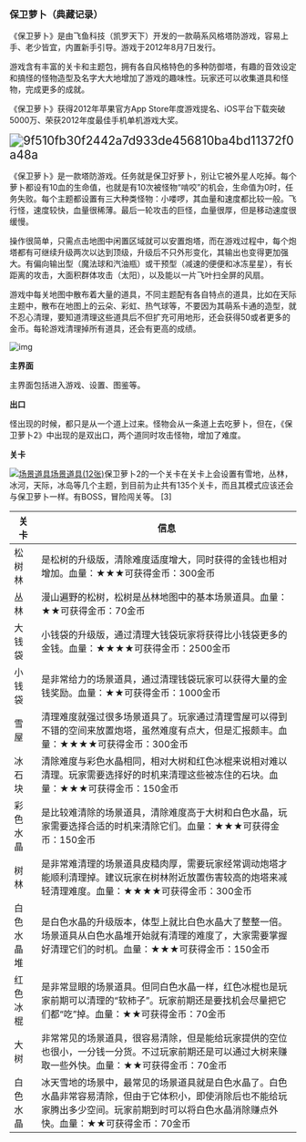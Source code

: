 ### 保卫萝卜（典藏记录）

《保卫萝卜》是由飞鱼科技（凯罗天下）开发的一款萌系风格塔防游戏，容易上手、老少皆宜，内置新手引导。游戏于2012年8月7日发行。

游戏含有丰富的关卡和主题包，拥有各自风格特色的多种防御塔，有趣的音效设定和搞怪的怪物造型及名字大大地增加了游戏的趣味性。玩家还可以收集道具和怪物，完成更多的成就。 

《保卫萝卜》获得2012年苹果官方App Store年度游戏提名、iOS平台下载突破5000万、荣获2012年度最佳手机单机游戏大奖。 

<img src="C:\Users\23327\OneDrive\9f510fb30f2442a7d933de456810ba4bd11372f0a48a.png" alt="9f510fb30f2442a7d933de456810ba4bd11372f0a48a" style="zoom: 150%;" />

《保卫萝卜》是一款塔防游戏。任务就是保卫好萝卜，别让它被外星人吃掉。每个萝卜都设有10血的生命值，也就是有10次被怪物“啃咬”的机会，生命值为0时，任务失败。每个主题都设置有三大种类怪物：小喽啰，其血量和速度都比较一般。飞行怪，速度较快，血量很稀薄。最后一轮攻击的巨怪，血量很厚，但是移动速度很缓慢。

操作很简单，只需点击地图中闲置区域就可以安置炮塔，而在游戏过程中，每个炮塔都有可继续升级两次以达到顶级，升级后不只外形变化，其输出也变得更加强大。有偏向输出型（魔法球和汽油瓶）或干预型（减速的便便和冰冻星星），有长距离的攻击，大面积群体攻击（太阳），以及能以一片飞叶扫全屏的风扇。

游戏中每关地图中散布着大量的道具，不同主题配有各自特点的道具，比如在天际主题中，散布在地图上的云朵、彩虹、热气球等，不要因为其萌系卡通的造型，就不忍心清理，要知道清理这些道具后不但扩充可用地形，还会获得50或者更多的金币。每轮游戏清理掉所有道具，还会有更高的成绩。

![img](https://bkimg.cdn.bcebos.com/pic/9922720e0cf3d7ca7bcb8263524ba9096b63f62403d3)

**主界面**

主界面包括进入游戏、设置、图鉴等。

**出口**

怪出现的时候，都只是从一个道上过来。怪物会从一条道上去吃萝卜，但在，《保卫萝卜2》中出现的是双出口，两个道同时攻击怪物，增加了难度。

**关卡**

[![场景道具](https://bkimg.cdn.bcebos.com/pic/c2fdfc039245d688efd90aaaa2c27d1ed31b24e0?x-bce-process=image/resize,m_lfit,w_110,limit_1)场景道具(12张)](https://baike.baidu.com/pic/保卫萝卜/589348/1635785626/c2fdfc039245d688efd90aaaa2c27d1ed31b24e0?fr=lemma&fromModule=lemma_content-image&ct=cover)保卫萝卜2的一个关卡在关卡上会设置有雪地，丛林，冰河，天际，冰岛等几个主题，到目前为止共有135个关卡，而且其模式应该还会与保卫萝卜一样。有BOSS，冒险闯关等。 [3] 

| 关卡       | 信息                                                         |
| ---------- | ------------------------------------------------------------ |
| 松树林     | 是松树的升级版，清除难度适度增大，同时获得的金钱也相对增加。血量：★★★可获得金币：300金币 |
| 丛林       | 漫山遍野的松树，松树是丛林地图中的基本场景道具。血量：★★可获得金币：70金币 |
| 大钱袋     | 小钱袋的升级版，通过清理大钱袋玩家将获得比小钱袋更多的金钱。血量：★★★★可获得金币：2500金币 |
| 小钱袋     | 是非常给力的场景道具，通过清理钱袋玩家可以获得大量的金钱奖励。血量：★★可获得金币：1000金币 |
| 雪屋       | 清理难度就强过很多场景道具了。玩家通过清理雪屋可以得到不错的空间来放置炮塔，虽然难度有点大，但是汇报颇丰。血量：★★★★可获得金币：300金币 |
| 冰石块     | 清除难度与彩色水晶相同，相对大树和红色冰棍来说相对难以清理。玩家需要选择好的时机来清理这些被冻住的石块。血量：★★★可获得金币：150金币 |
| 彩色水晶   | 是比较难清除的场景道具，清除难度高于大树和白色水晶，玩家需要选择合适的时机来清除它们。血量：★★★可获得金币：150金币 |
| 树林       | 是非常难清理的场景道具皮糙肉厚，需要玩家经常调动炮塔才能顺利清理掉。建议玩家在树林附近放置伤害较高的炮塔来减轻清理难度。血量：★★★★可获得金币：300金币 |
| 白色水晶堆 | 是白色水晶的升级版本，体型上就比白色水晶大了整整一倍。场景道具从白色水晶堆开始就有清理的难度了，大家需要掌握好清理它们的时机。血量：★★★可获得金币：150金币 |
| 红色冰棍   | 是非常显眼的场景道具。但同白色水晶一样，红色冰棍也是玩家前期可以清理的“软柿子”。玩家前期还是要找机会尽量把它们都“吃”掉。血量：★★可获得金币：70金币 |
| 大树       | 非常常见的场景道具，很容易清除，但是能给玩家提供的空位也很小，一分钱一分货。不过玩家前期还是可以通过大树来赚取一些外快。血量：★★可获得金币：70金币 |
| 白色水晶   | 冰天雪地的场景中，最常见的场景道具就是白色水晶了。白色水晶非常容易清除，但由于它体积小，即使消除后也不能给玩家腾出多少空间。玩家前期到时可以将白色水晶消除赚点外快。血量：★★可获得金币：70金币 |